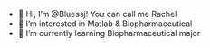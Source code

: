 - 👋 Hi, I’m @Bluessj! You can call me Rachel 
- 👀 I’m interested in Matlab & Biopharmaceutical
- 🌱 I’m currently learning Biopharmaceutical major

<!---
Bluessj/Bluessj is a ✨ special ✨ repository because its `README.md` (this file) appears on your GitHub profile.
You can click the Preview link to take a look at your changes.
--->
